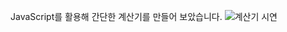 JavaScript를 활용해 간단한 계산기를 만들어 보았습니다.
![계산기 시연](https://github.com/yetwhom/mini-project/assets/128581038/4f23fcea-656e-46f0-9baf-ecb043217386)
